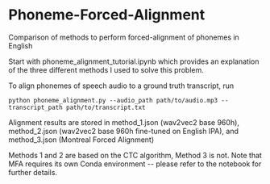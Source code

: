 # Phoneme-Forced-Alignment
Comparison of methods to perform forced-alignment of phonemes in English

Start with phoneme_alignment_tutorial.ipynb which provides an explanation of the three different methods I used to solve this problem.

To align phonemes of speech audio to a ground truth transcript, run 

    python phoneme_alignment.py --audio_path path/to/audio.mp3 --transcript_path path/to/transcript.txt
    
Alignment results are stored in method_1.json (wav2vec2 base 960h), method_2.json (wav2vec2 base 960h fine-tuned on English IPA), and method_3.json (Montreal Forced Alignment)

Methods 1 and 2 are based on the CTC algorithm, Method 3 is not.
Note that MFA requires its own Conda environment -- please refer to the notebook for further details.